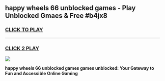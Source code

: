 
## happy wheels 66 unblocked games - Play Unblocked Gmaes & Free #b4jx8
<h3>
<a href="https://premium.freeplayer.one?title=happy_wheels_66_unblocked_games&ref=03M">CLICK TO PLAY</a></h3>
<hr>

<h3>
<a href="https://premium.freeplayer.one?title=happy_wheels_66_unblocked_games&ref=03M">CLICK 2 PLAY</a>
  
</h3>

<a href="https://premium.freeplayer.one?title=happy_wheels_66_unblocked_games&ref=03M"><img src="https://clearcache.store/games.png"></a>


**happy wheels 66 unblocked games games unblocked: Your Gateway to Fun and Accessible Online Gaming**
